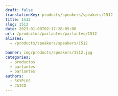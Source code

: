 ```yaml
---
draft: false
translationKey: products/speakers/speakers/1512
title: 1512
slug: 1512
date: 2023-01-08T02:17:28-05:00
url: /productos/parlantes/parlantes/1512
aliases:
  - /products/speakers/speakers/1512

banner: img/products/speakers/1512.jpg
categories: 
  - productos
  - parlantes
  - parlantes
authors:
  - SKYPLUS
  - JAICO
---
```

